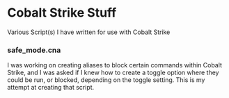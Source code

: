 # Cobalt Strike Stuff
Various Script(s) I have written for use with Cobalt Strike


### safe_mode.cna

I was working on creating aliases to block certain commands within Cobalt Strike, and I was asked if I knew how to create a toggle option where they could be run, or blocked, depending on the toggle setting.  This is my attempt at creating that script.

